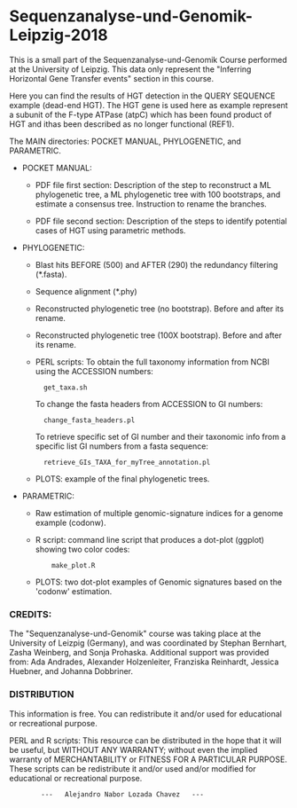 # Sequenzanalyse-und-Genomik-Leipzig-2018

This is a small part of the Sequenzanalyse-und-Genomik Course performed at the University of Leipzig.
This data only represent the "Inferring Horizontal Gene Transfer events" section in this course.

Here you can find the results of HGT detection in the QUERY SEQUENCE example (dead-end HGT). The HGT gene is used here as
example represent a subunit of the F-type ATPase (atpC) which has been found product of HGT and ithas been described as no
longer  functional (REF1).

The MAIN directories: POCKET MANUAL, PHYLOGENETIC, and PARAMETRIC.

  - POCKET MANUAL: 
    * PDF file first section:
    Description of the step to reconstruct a ML phylogenetic tree, a ML phylogenetic tree
     with 100 bootstraps, and estimate a consensus tree. Instruction to rename the branches.

    * PDF file second section: 
    Description of the steps to identify potential cases of HGT using parametric methods.
    
  - PHYLOGENETIC: 
    * Blast hits BEFORE (500) and AFTER (290) the redundancy filtering (*.fasta).
    * Sequence alignment (*.phy)
    * Reconstructed phylogenetic tree (no bootstrap). Before and after its rename.
    * Reconstructed phylogenetic tree (100X bootstrap). Before and after its rename.
    * PERL scripts: 
       To obtain the full taxonomy information from NCBI using the ACCESSION numbers:
    
            get_taxa.sh
      
       To change the fasta headers from ACCESSION to GI numbers:
       
            change_fasta_headers.pl
       
       To retrieve specific set of GI number and their taxonomic info from a specific list GI numbers from a fasta sequence:
       
            retrieve_GIs_TAXA_for_myTree_annotation.pl
       
    * PLOTS: example of the final phylogenetic trees.
          
  - PARAMETRIC:
    * Raw estimation of multiple genomic-signature indices for a genome example (codonw).
    * R script: command line script that produces a dot-plot (ggplot) showing two color codes:
        
              make_plot.R
        
    * PLOTS: two dot-plot examples of Genomic signatures based on the 'codonw' estimation.


### CREDITS:
The "Sequenzanalyse-und-Genomik" course was taking place at the University of Leizpig (Germany), and was coordinated by Stephan Bernhart, Zasha Weinberg, and Sonja Prohaska. Additional support was provided from: Ada Andrades, Alexander Holzenleiter, Franziska Reinhardt, Jessica Huebner, and Johanna Dobbriner.


### DISTRIBUTION

This information is free. You can redistribute it and/or used for educational or recreational purpose.

PERL and R scripts: This resource can be distributed in the hope that it will be useful, but WITHOUT ANY WARRANTY;
without even the implied warranty of MERCHANTABILITY or FITNESS FOR A PARTICULAR PURPOSE. These scripts can be
redistribute it and/or used and/or modified for educational or recreational purpose.



			---   Alejandro Nabor Lozada Chavez   ---

